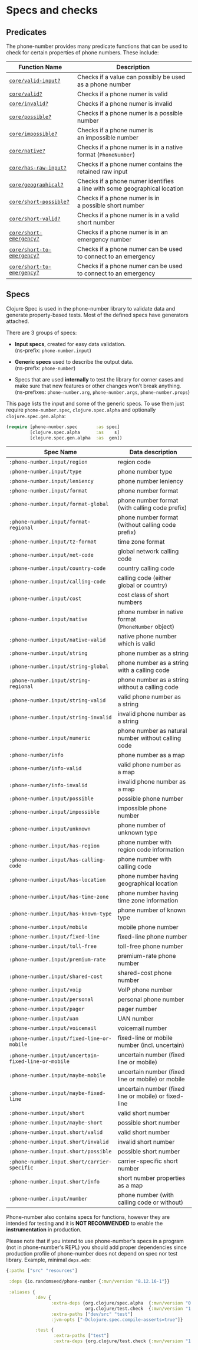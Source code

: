 # Specs and checks

## Predicates

The phone-number provides many predicate functions that can be used to check for
certain properties of phone numbers. These include:

| Function Name                                       | Description                                               |
|-----------------------------------------------------|-----------------------------------------------------------|
| [`core/valid-input?`](phone-number.core.html#var-valid-input.3F) | Checks if a value can possibly be used as a phone number |
| [`core/valid?`](phone-number.core.html#var-valid.3F) | Checks if a phone numer is valid |
| [`core/invalid?`](phone-number.core.html#var-invalid.3F) | Checks if a phone numer is invalid |
| [`core/possible?`](phone-number.core.html#var-possible.3F) | Checks if a phone numer is a possible number |
| [`core/impossible?`](phone-number.core.html#var-impossible.3F) | Checks if a phone numer is an impossible number |
| [`core/native?`](phone-number.core.html#var-native.3F) | Checks if a phone numer is in a native format (`PhoneNumber`) |
| [`core/has-raw-input?`](phone-number.core.html#var-has-raw-input.3F) | Checks if a phone numer contains the retained raw input |
| [`core/geographical?`](phone-number.core.html#var-geographical.3F) | Checks if a phone numer identifies a line with some geographical location |
| [`core/short-possible?`](phone-number.core.html#var-short-possible.3F) | Checks if a phone numer is in a possible short number |
| [`core/short-valid?`](phone-number.core.html#var-short-valid.3F) | Checks if a phone numer is in a valid short number |
| [`core/short-emergency?`](phone-number.core.html#var-short-emergency.3F) | Checks if a phone numer is in an emergency number |
| [`core/short-to-emergency?`](phone-number.core.html#var-short-to-emergency.3F) | Checks if a phone numer can be used to connect to an emergency |
| [`core/short-to-emergency?`](phone-number.core.html#var-short-to-emergency.3F) | Checks if a phone numer can be used to connect to an emergency |


## Specs

Clojure Spec is used in the phone-number library to validate data and generate
property-based tests. Most of the defined specs have generators attached.

There are 3 groups of specs:

* **Input specs**, created for easy data validation.  
  (ns-prefix: `phone-number.input`)

* **Generic specs** used to describe the output data.  
  (ns-prefix: `phone-number`)

* Specs that are used **internally** to test the library for corner cases
  and make sure that new features or other changes won't break anything.  
  (ns-prefixes: `phone-number.arg`, `phone-number.args`, `phone-number.props`)

This page lists the input and some of the generic specs. To use them just require
`phone-number.spec`, `clojure.spec.alpha` and optionally `clojure.spec.gen.alpha`:

``` clojure
(require [phone-number.spec       :as spec]
         [clojure.spec.alpha      :as    s]
         [clojure.spec.gen.alpha  :as  gen])
```

| Spec Name                         | Data description                                      |
|-----------------------------------|-------------------------------------------------------|
|`:phone-number.input/region`             | region code                                           |
|`:phone-number.input/type`               | phone number type                                     |
|`:phone-number.input/leniency`           | phone number leniency                                 |
|`:phone-number.input/format`             | phone number format                                   |
|`:phone-number.input/format-global`      | phone number format<br>(with calling code prefix)     |
|`:phone-number.input/format-regional`    | phone number format<br>(without calling code prefix)  |
|`:phone-number.input/tz-format`          | time zone format                                      |
|`:phone-number.input/net-code`           | global network calling code                           |
|`:phone-number.input/country-code`       | country calling code                                  |
|`:phone-number.input/calling-code`       | calling code (either global or country)               |
|`:phone-number.input/cost`               | cost class of short numbers                           |
|`:phone-number.input/native`             | phone number in native format<br>(`PhoneNumber` object)|
|`:phone-number.input/native-valid`       | native phone number which is valid                    |
|`:phone-number.input/string`             | phone number as a string                              |
|`:phone-number.input/string-global`      | phone number as a string with a calling code          |
|`:phone-number.input/string-regional`    | phone number as a string without a calling code       |
|`:phone-number.input/string-valid`       | valid phone number as a string                        |
|`:phone-number.input/string-invalid`     | invalid phone number as a string                      |
|`:phone-number.input/numeric`            | phone number as natural number without calling code   |
|`:phone-number/info`                     | phone number as a map                                 |
|`:phone-number/info-valid`               | valid phone number as a map                           |
|`:phone-number/info-invalid`             | invalid phone number as a map                         |
|`:phone-number.input/possible`           | possible phone number                                 |
|`:phone-number.input/impossible`         | impossible phone number                               |
|`:phone-number.input/unknown`            | phone number of unknown type                          |
|`:phone-number.input/has-region`         | phone number with region code information             |
|`:phone-number.input/has-calling-code`   | phone number with calling code                        |
|`:phone-number.input/has-location`       | phone number having geographical location             |
|`:phone-number.input/has-time-zone`      | phone number having time zone information             |
|`:phone-number.input/has-known-type`     | phone number of known type                            |
|`:phone-number.input/mobile`             | mobile phone number                                   |
|`:phone-number.input/fixed-line`         | fixed-line phone number                               |
|`:phone-number.input/toll-free`          | toll-free phone number                                |
|`:phone-number.input/premium-rate`       | premium-rate phone number                             |
|`:phone-number.input/shared-cost`        | shared-cost phone number                              |
|`:phone-number.input/voip`               | VoIP phone number                                     |
|`:phone-number.input/personal `          | personal phone number                                 |
|`:phone-number.input/pager`              | pager number                                          |
|`:phone-number.input/uan`                | UAN number                                            |
|`:phone-number.input/voicemail`          | voicemail number                                      |
|`:phone-number.input/fixed-line-or-mobile`| fixed-line or mobile number (incl. uncertain)        |
|`:phone-number.input/uncertain-fixed-line-or-mobile` | uncertain number (fixed line or mobile)   |
|`:phone-number.input/maybe-mobile`       | uncertain number (fixed line or mobile) or mobile     |
|`:phone-number.input/maybe-fixed-line`   | uncertain number (fixed line or mobile) or fixed-line |
|`:phone-number.input/short`              | valid short number                                    |
|`:phone-number.input/maybe-short`        | possible short number                                 |
|`:phone-number.input.short/valid`        | valid short number                                    |
|`:phone-number.input.short/invalid`      | invalid short number                                  |
|`:phone-number.input.short/possible`     | possible short number                                 |
|`:phone-number.input.short/carrier-specific`| carrier-specific short number                      |
|`:phone-number.input.short/info`         | short number properties as a map                      |
|`:phone-number.input/number`             | phone number (with calling code or without)           |

Phone-number also contains specs for functions, however they are intended for testing
and it is **NOT RECOMMENDED** to enable the **instrumentation** in production.

Please note that if you intend to use phone-number's specs in a program (not in
phone-number's REPL) you should add proper dependencies since production profile of
phone-number does not depend on spec nor test library. Example, minimal `deps.edn`:

``` clojure
{:paths ["src" "resources"]

 :deps {io.randomseed/phone-number {:mvn/version "8.12.16-1"}}

 :aliases {
           :dev {
                 :extra-deps {org.clojure/spec.alpha  {:mvn/version "0.2.194"}
                              org.clojure/test.check  {:mvn/version "1.1.0"}}
                 :extra-paths ["dev/src" "test"]
                 :jvm-opts ["-Dclojure.spec.compile-asserts=true"]}

           :test {
                  :extra-paths ["test"]
                  :extra-deps {org.clojure/test.check {:mvn/version "1.1.0"}}}}
```

